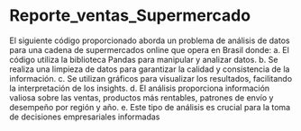 # Reporte_ventas_Supermercado
El siguiente código proporcionado aborda un problema de análisis de datos para una cadena de supermercados online que opera en Brasil donde:
a. El código utiliza la biblioteca Pandas para manipular y analizar datos.
b. Se realiza una limpieza de datos para garantizar la calidad y consistencia de la información.
c. Se utilizan gráficos para visualizar los resultados, facilitando la interpretación de los insights.
d. El análisis proporciona información valiosa sobre las ventas, productos más rentables, patrones de envío y desempeño por región y año. 
e. Este tipo de análisis es crucial para la toma de decisiones empresariales informadas
